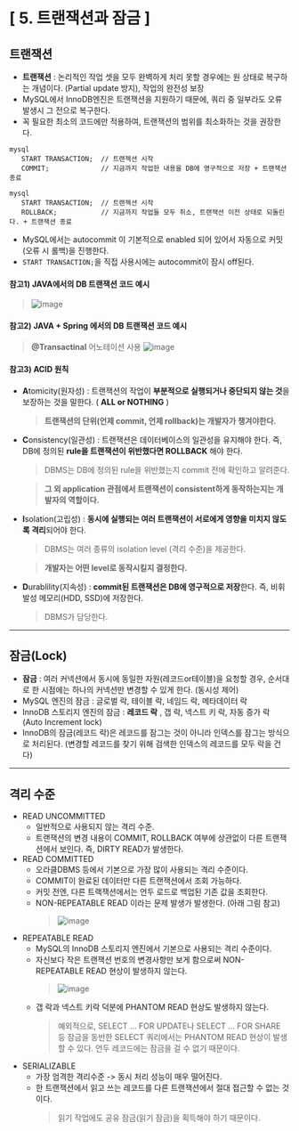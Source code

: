 # [ 5. 트랜잭션과 잠금 ]
## 트랜잭션
- **트랜잭션** : 논리적인 작업 셋을 모두 완벽하게 처리 못할 경우에는 원 상태로 복구하는 개념이다. (Partial update 방지), 작업의 완전성 보장
- MySQL에서 InnoDB엔진은 트랜잭션을 지원하기 때문에, 쿼리 중 일부라도 오류 발생시 그 전으로 복구한다.
- 꼭 필요한 최소의 코드에만 적용하여, 트랜잭션의 범위를 최소화하는 것을 권장한다.
```mysql
mysql
   START TRANSACTION;  // 트랜젝션 시작
   COMMIT;             // 지금까지 작업한 내용을 DB에 영구적으로 저장 + 트랜잭션 종료
```
```mysql
mysql
   START TRANSACTION;  // 트랜젝션 시작
   ROLLBACK;           // 지금까지 작업들 모두 취소, 트랜잭션 이전 상태로 되돌린다. + 트랜잭션 종료
```
- MySQL에서는 autocommit 이 기본적으로 enabled 되어 있어서 자동으로 커밋(오류 시 롤백)을 진행한다.
- ```START TRANSACTION;```을 직접 사용시에는 autocommit이 잠시 off된다.

#### 참고1) JAVA에서의 DB 트랜잭션 코드 예시
>![image](https://github.com/shinyeahchan/RealMySQL/assets/93124649/b2db0b33-bc8d-4a99-b107-d05354ef21fd)

#### 참고2) JAVA + Spring 에서의 DB 트랜잭션 코드 예시
>**@Transactinal** 어노테이션 사용
![image](https://github.com/shinyeahchan/RealMySQL/assets/93124649/aea6dcbb-eada-44e5-a1b7-1a53ac7599fb)
#### 참고3) **ACID** 원칙
 - **A**tomicity(원자성)
   : 트랜잭션의 작업이 **부분적으로 실행되거나 중단되지 않는 것**을 보장하는 것을 말한다. ( **ALL or NOTHING** )
   > **트랜잭션의 단위(언제 commit, 언제 rollback)는 개발자가 챙겨야한다.**
 - **C**onsistency(일관성)
   : 트랜잭션은 데이터베이스의 일관성을 유지해야 한다. 즉, DB에 정의된 **rule을 트랜잭션이 위반했다면 ROLLBACK** 해야 한다.
   > DBMS는 DB에 정의된 rule을 위반했는지 commit 전에 확인하고 알려준다.
   
   > **그 외 application 관점에서 트랜잭션이 consistent하게 동작하는지는 개발자의 역할이다.**
 - **I**solation(고립성)
   : **동시에 실행되는 여러 트랜잭션이 서로에게 영향을 미치지 않도록 격리**되어야 한다. 
   > DBMS는 여러 종류의 isolation level (격리 수준)을 제공한다.
   
   > **개발자는 어떤 level로 동작시킬지 결정한다.**
 - **D**urablility(지속성)
   : **commit된 트랜잭션은 DB에 영구적으로 저장**한다. 즉, 비휘발성 메모리(HDD, SSD)에 저장한다.
   > DBMS가 담당한다.
---
## 잠금(Lock)
- **잠금** : 여러 커넥션에서 동시에 동일한 자원(레코드or테이블)을 요청할 경우, 순서대로 한 시점에는 하나의 커넥션만 변경할 수 있게 한다. (동시성 제어)
- MySQL 엔진의 잠금 : 글로벌 락, 테이블 락, 네임드 락, 메타데이터 락
- InnoDB 스토리지 엔진의 잠금 : **레코드 락** , 갭 락, 넥스트 키 락, 자동 증가 락(Auto Increment lock)
- InnoDB의 잠금(레코드 락)은 레코드를 잠그는 것이 아니라 인덱스를 잠그는 방식으로 처리된다. (변경할 레코드를 찾기 위해 검색한 인덱스의 레코드를 모두 락을 건다)
---
## 격리 수준
- READ UNCOMMITTED
  - 일반적으로 사용되지 않는 격리 수준.
  - 트랜잭션의 변경 내용이 COMMIT, ROLLBACK 여부에 상관없이 다른 트랜잭션에서 보인다. 즉, DIRTY READ가 발생한다.
- READ COMMITTED
   - 오라클DBMS 등에서 기본으로 가장 많이 사용되는 격리 수준이다.
   - COMMIT이 완료된 데이터만 다른 트랜잭션에서 조회 가능하다.
   - 커밋 전엔, 다른 트랙잭션에서는 언두 로드로 백업된 기존 값을 조회한다.
   - NON-REPEATABLE READ 이라는 문제 발생가 발생한다. (아래 그림 참고)
     >![image](https://github.com/shinyeahchan/RealMySQL/assets/93124649/018d277b-64ad-487d-a864-c7909f0f8568)
- REPEATABLE READ
   - MySQL의 InnoDB 스토리지 엔진에서 기본으로 사용되는 격리 수준이다.
   - 자신보다 작은 트랜잭션 번호의 변경사항만 보게 함으로써 NON-REPEATABLE READ 현상이 발생하지 않는다.
     >![image](https://github.com/shinyeahchan/RealMySQL/assets/93124649/31be945b-5efc-4261-8782-2051093fb9a6)
   - 갭 락과 넥스트 키락 덕분에 PHANTOM READ 현상도 발생하지 않는다.
     > 예외적으로, SELECT ... FOR UPDATE나 SELECT ... FOR SHARE 등 잠금을 동반한 SELECT 쿼리에서는 PHANTOM READ 현상이 발생할 수 있다. 언두 레코드에는 잠금을 걸 수 없기 때문이다.
- SERIALIZABLE
   - 가장 엄격한 격리수준 -> 동시 처리 성능이 매우 떨어진다.
   - 한 트랜잭션에서 읽고 쓰는 레코드를 다른 트랜잭션에서 절대 접근할 수 없는 것이다.
     >  읽기 작업에도 공유 잠금(읽기 잠금)을 획득해야 하기 때문이다. 
